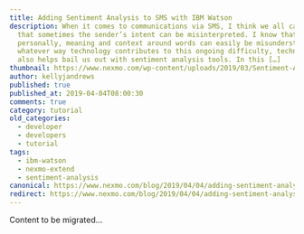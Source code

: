 ```yaml
---
title: Adding Sentiment Analysis to SMS with IBM Watson
description: When it comes to communications via SMS, I think we all can agree
  that sometimes the sender’s intent can be misinterpreted. I know that,
  personally, meaning and context around words can easily be misunderstood. In
  whatever way technology contributes to this ongoing difficulty, technology
  also helps bail us out with sentiment analysis tools. In this […]
thumbnail: https://www.nexmo.com/wp-content/uploads/2019/03/Sentiment-Analysis-with-Watson.jpg
author: kellyjandrews
published: true
published_at: 2019-04-04T08:00:30
comments: true
category: tutorial
old_categories:
  - developer
  - developers
  - tutorial
tags:
  - ibm-watson
  - nexmo-extend
  - sentiment-analysis
canonical: https://www.nexmo.com/blog/2019/04/04/adding-sentiment-analysis-to-sms-ibm-watson-dr
redirect: https://www.nexmo.com/blog/2019/04/04/adding-sentiment-analysis-to-sms-ibm-watson-dr
---
```

Content to be migrated...